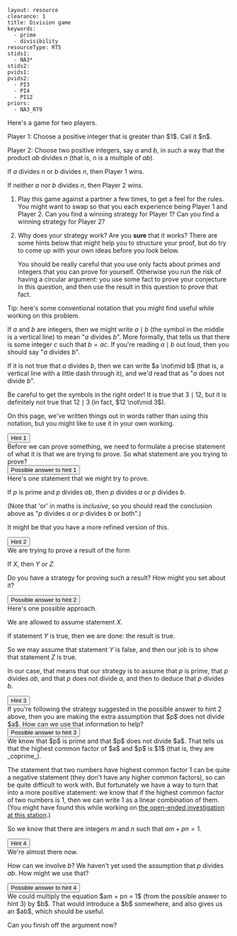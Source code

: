 ````
layout: resource
clearance: 1
title: Division game
keywords:
  - prime
  - divisibility
resourceType: RT5
stids1:
  - NA3*
stids2:
pvids1:
pvids2:
  - PI3
  - PI4
  - PI12
priors:
  - NA3_RT9

````

Here's a game for two players.

<div class="well">
Player 1: Choose a positive integer that is greater than $1$.  Call it $n$.

Player 2: Choose two positive integers, say $a$ and $b$, in such a way that the product $ab$ divides $n$ (that is, $n$ is a multiple of $ab$).

If $a$ divides $n$ or $b$ divides $n$, then Player 1 wins.

If neither $a$ nor $b$ divides $n$, then Player 2 wins.
</div>

1.  Play this game against a partner a few times, to get a feel for the rules.  You might want to swap so that you each experience being Player 1 and Player 2.  Can you find a winning strategy for Player 1?  Can you find a winning strategy for Player 2?

2.  Why does your strategy work?  Are you __sure__ that it works?  There are some hints below that might help you to structure your proof, but do try to come up with your own ideas before you look below.

    You should be really careful that you use only facts about primes and integers that you can prove for yourself.  Otherwise you run the risk of having a circular argument: you use some fact to prove your conjecture in this question, and then use the result in this question to prove that fact.

<div class="chalk">
Tip: here's some conventional notation that you might find useful while working on this problem.

If $a$ and $b$ are integers, then we might write $a \mid b$ (the symbol in the middle is a vertical line) to mean "$a$ divides $b$".  More formally, that tells us that there is some integer $c$ such that $b = ac$.  If you're reading $a \mid b$ out loud, then you should say "$a$ divides $b$".  

If it is not true that $a$ divides $b$, then we can write $a \not\mid b$ (that is, a vertical line with a little dash through it), and we'd read that as "$a$ does not divide $b$".

Be careful to get the symbols in the right order!  It is true that $3 \mid 12$, but it is definitely not true that $12 \mid 3$ (in fact, $12 \not\mid 3$).

On this page, we've written things out in words rather than using this notation, but you might like to use it in your own working.
</div> 

<button type="button" class="btn btn-action" data-toggle="collapse" data-target="#hint1">
Hint 1
</button>

<div id="hint1" class="collapse">
Before we can prove something, we need to formulate a precise statement of what it is that we are trying to prove.  So what statement are you trying to prove?
</div>

<button type="button" class="btn btn-action" data-toggle="collapse" data-target="#answer1">
Possible answer to hint 1
</button>

<div id="answer1" class="collapse">
Here's one statement that we might try to prove.

If $p$ is prime and $p$ divides $ab$, then $p$ divides $a$ or $p$ divides $b$.

(Note that 'or' in maths is _inclusive_, so you should read the conclusion above as "$p$ divides $a$ or $p$ divides $b$ or both".)

It might be that you have a more refined version of this.
</div>

<button type="button" class="btn btn-action" data-toggle="collapse" data-target="#hint2">
Hint 2
</button>

<div id="hint2" class="collapse">
We are trying to prove a result of the form

If $X$, then $Y$ or $Z$.

Do you have a strategy for proving such a result?  How might you set about it?
</div>

<button type="button" class="btn btn-action" data-toggle="collapse" data-target="#answer2">
Possible answer to hint 2
</button>

<div id="answer2" class="collapse">
Here's one possible approach.

We are allowed to assume statement $X$.

If statement $Y$ is true, then we are done: the result is true.

So we may assume that statement $Y$ is false, and then our job is to show that statement $Z$ is true.

In our case, that means that our strategy is to assume that $p$ is prime, that $p$ divides $ab$, and that $p$ does not divide $a$, and then to deduce that $p$ divides $b$.
</div>

<button type="button" class="btn btn-action" data-toggle="collapse" data-target="#hint3">
Hint 3
</button>

<div id="hint3" class="collapse">
If you're following the strategy suggested in the possible answer to hint 2 above, then you are making the extra assumption that $p$ does not divide $a$.  How can we use that information to help?
</div>

<button type="button" class="btn btn-action" data-toggle="collapse" data-target="#answer3">
Possible answer to hint 3
</button>

<div id="answer3" class="collapse">
We know that $p$ is prime and that $p$ does not divide $a$.  That tells us that the highest common factor of $a$ and $p$ is $1$ (that is, they are _coprime_).

The statement that two numbers have highest common factor $1$ can be quite a negative statement (they don't have any higher common factors), so can be quite difficult to work with.  But fortunately we have a way to turn that into a more positive statement: we know that if the highest common factor of two numbers is $1$, then we can write $1$ as a linear combination of them.  (You might have found this while working on [the open-ended investigation at this station](../NA3_RT9/index.html).)

So we know that there are integers $m$ and $n$ such that $am + pn = 1$.
</div>

<button type="button" class="btn btn-action" data-toggle="collapse" data-target="#hint4">
Hint 4
</button>

<div id="hint4" class="collapse">
We're almost there now.

How can we involve $b$?  We haven't yet used the assumption that $p$ divides $ab$.  How might we use that?
</div>

<button type="button" class="btn btn-action" data-toggle="collapse" data-target="#answer4">
Possible answer to hint 4
</button>

<div id="answer4" class="collapse">
We could multiply the equation $am + pn = 1$ (from the possible answer to hint 3) by $b$.  That would introduce a $b$ somewhere, and also gives us an $ab$, which should be useful.

Can you finish off the argument now?
</div>